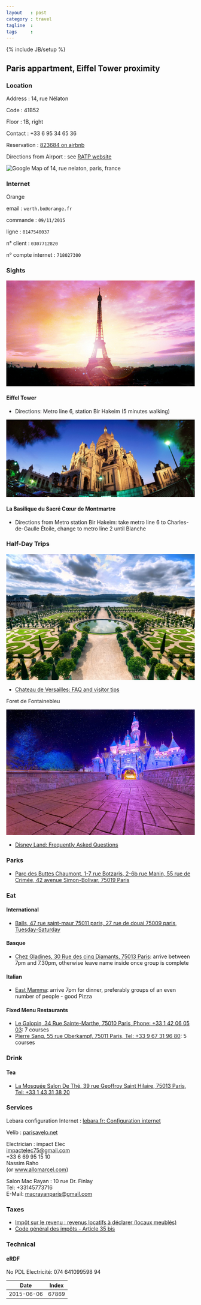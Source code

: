 ```yaml
---
layout   : post
category : travel
tagline  : 
tags     : 
---
```

{% include JB/setup %}

## Paris appartment, Eiffel Tower proximity

### Location

Address
:   14, rue Nélaton

Code
:   41B52

Floor
:   1B, right

Contact
:   +33 6 95 34 65 36

Reservation
:   [823684 on airbnb](https://www.airbnb.com/rooms/823684)

Directions from Airport 
:   see [RATP website](http://www.ratp.fr/itineraires/fr/ratp/resultat-detaille/start/Aeroport+Charles+De+Gaulle+2+Tgv+%28RER%29%2C+Le+Mesnil-Amelot/end/Bir-Hakeim+%28Grenelle%29+%28METRO%29%2C+Paris/is_date_start/1/route_type/plus_rapide)

<img src="http://maps.googleapis.com/maps/api/staticmap?center=14,+rue+nelaton,+paris,+france&zoom=16&scale=1&size=600x300&maptype=roadmap&format=png&visual_refresh=true&markers=icon:https://www.airbnb.com/rooms/823684%7Cshadow:true%7C14,+rue+nelaton,+paris,+france" alt="Google Map of 14, rue nelaton, paris, france">

### Internet

Orange

email
:   `werth.bo@orange.fr`

commande
:   `09/11/2015`

ligne
:   `0147540037`

n° client
:   `0307712820`

n° compte internet
:   `718027300` 

### Sights

![Eiffel Tower](/assets/images/photographs/france_paris_eiffel_tower.png)

#### Eiffel Tower

- Directions: Metro line 6, station Bir Hakeim (5 minutes walking)

![Sacre Coeur](/assets/images/photographs/france_paris_sacre_coeur.jpg)

#### La Basilique du Sacré Cœur de Montmartre

- Directions from Metro station Bir Hakeim: take metro line 6 to Charles-de-Gaulle Étoile, change to metro line 2 until Blanche

### Half-Day Trips

![Versailles Chateau](/assets/images/photographs/france_versailles_chateau.jpg)

- [Chateau de Versailles: FAQ and visitor tips](http://en.chateauversailles.fr/prepare-my-visit-/single/faq-en)

Foret de Fontainebleu

![Disney Castle](/assets/images/photographs/france_disney_castle.jpg)

- [Disney Land: Frequently Asked Questions](https://disneyland.disney.go.com/faq/)

### Parks

- [Parc des Buttes Chaumont, 1-7 rue Botzaris, 2-6b rue Manin, 55 rue de Crimée, 42 avenue Simon-Bolivar, 75019 Paris](http://equipement.paris.fr/parc-des-buttes-chaumont-1757)

### Eat

#### International

- [Balls, 47 rue saint-maur 75011 paris, 27 rue de douai 75009 paris, Tuesday-Saturday](http://www.ballsrestaurant.com)

#### Basque

- [Chez Gladines, 30 Rue des cinq Diamants, 75013 Paris](http://www.gladines.com/): arrive between 7pm and 7.30pm, otherwise leave name inside once group is complete

#### Italian

- [East Mamma](http://www.bigmammagroup.com/east-mamma/): arrive 7pm for dinner, preferably groups of an even number of people - good Pizza

#### Fixed Menu Restaurants

- [Le Galopin, 34 Rue Sainte-Marthe, 75010 Paris, Phone: +33 1 42 06 05 03](http://www.le-galopin.com/#acceuil): 7 courses
- [Pierre Sang, 55 rue Oberkampf, 75011 Paris, Tel: +33 9 67 31 96 80](http://www.pierresangboyer.com/EN/): 5 courses

### Drink

#### Tea

- [La Mosquée Salon De Thé, 39 rue Geoffroy Saint Hilaire, 75013 Paris, Tel: +33 1 43 31 38 20](http://www.restaurantauxportesdelorient.com/)

### Services

Lebara configuration Internet
:   [lebara.fr: Configuration internet](http://www.lebara.fr/view/content/pl_helparticle?portId=9&catId=70&articleId=2206)

Velib
:   [parisavelo.net](http://www.parisavelo.net/)

Electrician
:   impact Elec  
    impactelec75@gmail.com  
    +33 6 69 95 15 10  
    Nassim Raho  
    (or www.allomarcel.com)

Salon Mac Rayan
:   10 rue Dr. Finlay  
    Tel: +33145773716  
    E-Mail: [macrayanparis@gmail.com](mailto:macrayanparis@gmail.com)

### Taxes

- [Impôt sur le revenu : revenus locatifs à déclarer (locaux meublés)](http://vosdroits.service-public.fr/particuliers/F32744.xhtml)
- [Code général des impôts - Article 35 bis](http://www.legifrance.gouv.fr/affichCodeArticle.do?idArticle=LEGIARTI000006307529&cidTexte=LEGITEXT000006069577&dateTexte=20130603&fastPos=1&fastReqId=1074984921&oldAction=rechCodeArticle.)

### Technical

#### eRDF

No PDL Electricité: 074 641099598 94

| Date       | Index |
|------------|-------|
| 2015-06-06 | 67869 |
